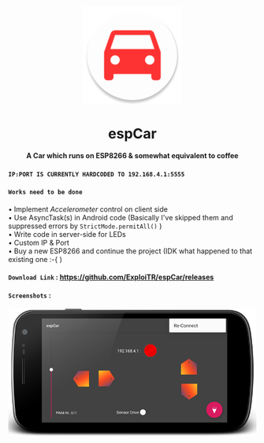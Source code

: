 <p align="center"><img alt="PICTURE logo" src="https://raw.githubusercontent.com/ExploiTR/espCar/master/Android/app/src/main/res/mipmap-xxxhdpi/ic_launcher.png" width="200"></p>
<h1 align="center"> espCar </h1>
<p align="center">
<b align="center">A Car which runs on ESP8266 & somewhat equivalent to coffee</b>

#### `IP:PORT IS CURRENTLY HARDCODED TO 192.168.4.1:5555`

#### `Works need to be done`
  • Implement *Accelerometer* control on client side  
  • Use AsyncTask(s) in Android code (Basically I've skipped them and suppressed errors by `StrictMode.permitAll()` )  
  • Write code in server-side for LEDs  
  • Custom IP & Port  
  • Buy a new ESP8266 and continue the project (IDK what happened to that existing one :-{ )
  
#### `Download Link` : https://github.com/ExploiTR/espCar/releases
  
#### `Screenshots` :

![see1](https://raw.githubusercontent.com/ExploiTR/espCar/master/Scr/device-2019-01-28-233304.png)

